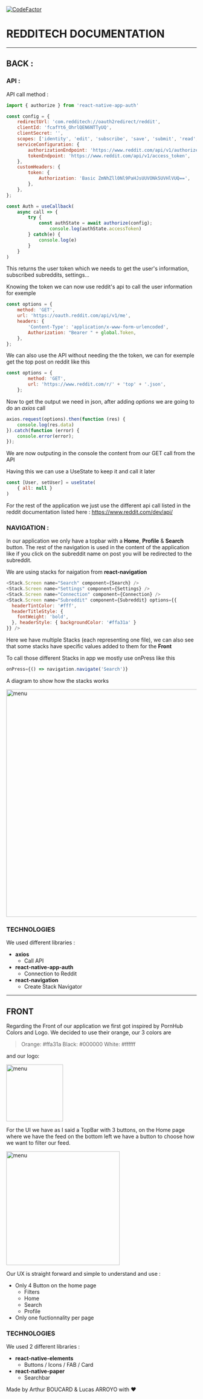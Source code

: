 [![CodeFactor](https://www.codefactor.io/repository/github/arthurboucard/redditech/badge)](https://www.codefactor.io/repository/github/arthurboucard/redditech)

# REDDITECH DOCUMENTATION

- - - -

## BACK :
    
### API :

API call method :

```js
import { authorize } from 'react-native-app-auth'

const config = {
    redirectUrl: 'com.redditech://oauth2redirect/reddit',
    clientId: 'fcafYt6_OhrlQEN6NTTyUQ',
    clientSecret: '',
    scopes: ['identity', 'edit', 'subscribe', 'save', 'submit', 'read', 'modconfig', 'account', 'vote', 'flair', 'mysubreddits'],
    serviceConfiguration: {
        authorizationEndpoint: 'https://www.reddit.com/api/v1/authorize.compact',
        tokenEndpoint: 'https://www.reddit.com/api/v1/access_token',
    },
    customHeaders: {
        token: {
            Authorization: 'Basic ZmNhZll0Nl9PaHJsUUVONk5UVHlVUQ==',
        },
    },
};

const Auth = useCallback(
    async call => {
        try {
            const authState = await authorize(config);
                console.log(authState.accessToken)
        } catch(e) {
            console.log(e)
        }
    }
)
```
This returns the user token which we needs to get the user's information, subscribed subreddits, settings...

Knowing the token we can now use reddit's api to call the user information for exemple
```js
const options = {
    method: 'GET',
    url: 'https://oauth.reddit.com/api/v1/me',
    headers: {
        'Content-Type': 'application/x-www-form-urlencoded',
        Authorization: "Bearer " + global.Token,
    },
};
```

We can also use the API without needing the the token, we can for exemple get the top post on reddit like this
```js
const options = {
        method: 'GET',
        url: 'https://www.reddit.com/r/' + 'top' + '.json',
    };
```

Now to get the output we need in json, after adding *options* we are going to do an *axios* call
```js
axios.request(options).then(function (res) {
    console.log(res.data)
}).catch(function (error) {
    console.error(error);
});
```
We are now outputing in the console the content from our GET call from the API

Having this we can use a UseState to keep it and call it later
```js
const [User, setUser] = useState(
    { all: null }
)
```

For the rest of the application we just use the different api call listed in the reddit documentation listed here : https://www.reddit.com/dev/api/

### NAVIGATION :

In our application we only have a topbar with a **Home**, **Profile** & **Search** button. The rest of the navigation is used in the content of the application like if you click on the subreddit name on post you will be redirected to the subreddit.

We are using stacks for naigation from **react-navigation**
```js
<Stack.Screen name="Search" component={Search} />
<Stack.Screen name="Settings" component={Settings} />
<Stack.Screen name="Connection" component={Connection} />
<Stack.Screen name="Subreddit" component={Subreddit} options={{
  headerTintColor: '#fff',
  headerTitleStyle: {
    fontWeight: 'bold',
  }, headerStyle: { backgroundColor: '#ffa31a' }
}} />
```
Here we have multiple Stacks (each representing one file), we can also see that some stacks have specific values added to them for the **Front**

To call those different Stacks in app we mostly use onPress like this
```js
onPress={() => navigation.navigate('Search')}
```
A diagram to show how the stacks works

<img width="600" alt="menu" src="https://www.kaliop.com//app/uploads/2020/05/React-Navigation-Navigate-with-ease.png">

### TECHNOLOGIES

We used different libraries :
- **axios**
    - Call API
- **react-native-app-auth**
    - Connection to Reddit
- **react-navigation**
    - Create Stack Navigator

- - - -

## FRONT

Regarding the Front of our application we first got inspired by PornHub Colors and Logo. We decided to use their orange, our 3 colors are
> Orange: #ffa31a
> Black:  #000000
> White:  #ffffff

and our logo:

<img width="150" alt="menu" src="https://user-images.githubusercontent.com/63443236/139917946-6cbcb1e7-8ab8-4315-b152-2ff9cc8472ca.png">

For the UI we have as I said a TopBar with 3 buttons, on the Home page where we have the feed on the bottom left we have a button to choose how we want to filter our feed.

<img width="300" alt="menu" src="https://user-images.githubusercontent.com/63443236/139919405-733473b8-cc60-4937-a6d3-52aefdbb1b3e.jpg">

Our UX is straight forward and simple to understand and use :
- Only 4 Button on the home page
    - Filters
    - Home
    - Search
    - Profile
 - Only one fuctionnality per page

### TECHNOLOGIES

We used 2 different libraries :
- **react-native-elements**
    - Buttons / Icons / FAB / Card
- **react-native-paper**
    - Searchbar


Made by Arthur BOUCARD & Lucas ARROYO with :heart:
